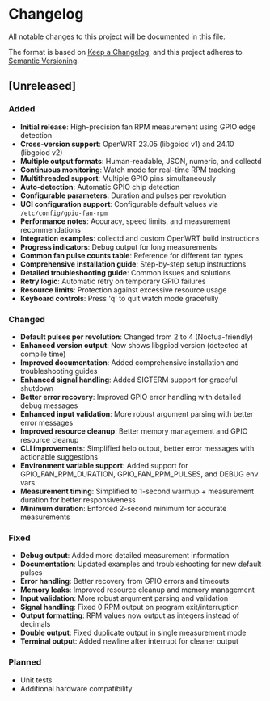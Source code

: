 # Changelog

All notable changes to this project will be documented in this file.

The format is based on [Keep a Changelog](https://keepachangelog.com/en/1.0.0/),
and this project adheres to [Semantic Versioning](https://semver.org/spec/v2.0.0.html).

## [Unreleased]

### Added
- **Initial release**: High-precision fan RPM measurement using GPIO edge detection
- **Cross-version support**: OpenWRT 23.05 (libgpiod v1) and 24.10 (libgpiod v2)
- **Multiple output formats**: Human-readable, JSON, numeric, and collectd
- **Continuous monitoring**: Watch mode for real-time RPM tracking
- **Multithreaded support**: Multiple GPIO pins simultaneously
- **Auto-detection**: Automatic GPIO chip detection
- **Configurable parameters**: Duration and pulses per revolution
- **UCI configuration support**: Configurable default values via `/etc/config/gpio-fan-rpm`
- **Performance notes**: Accuracy, speed limits, and measurement recommendations
- **Integration examples**: collectd and custom OpenWRT build instructions
- **Progress indicators**: Debug output for long measurements
- **Common fan pulse counts table**: Reference for different fan types
- **Comprehensive installation guide**: Step-by-step setup instructions
- **Detailed troubleshooting guide**: Common issues and solutions
- **Retry logic**: Automatic retry on temporary GPIO failures
- **Resource limits**: Protection against excessive resource usage
- **Keyboard controls**: Press 'q' to quit watch mode gracefully

### Changed
- **Default pulses per revolution**: Changed from 2 to 4 (Noctua-friendly)
- **Enhanced version output**: Now shows libgpiod version (detected at compile time)
- **Improved documentation**: Added comprehensive installation and troubleshooting guides
- **Enhanced signal handling**: Added SIGTERM support for graceful shutdown
- **Better error recovery**: Improved GPIO error handling with detailed debug messages
- **Enhanced input validation**: More robust argument parsing with better error messages
- **Improved resource cleanup**: Better memory management and GPIO resource cleanup
- **CLI improvements**: Simplified help output, better error messages with actionable suggestions
- **Environment variable support**: Added support for GPIO_FAN_RPM_DURATION, GPIO_FAN_RPM_PULSES, and DEBUG env vars
- **Measurement timing**: Simplified to 1-second warmup + measurement duration for better responsiveness
- **Minimum duration**: Enforced 2-second minimum for accurate measurements

### Fixed
- **Debug output**: Added more detailed measurement information
- **Documentation**: Updated examples and troubleshooting for new default pulses
- **Error handling**: Better recovery from GPIO errors and timeouts
- **Memory leaks**: Improved resource cleanup and memory management
- **Input validation**: More robust argument parsing and validation
- **Signal handling**: Fixed 0 RPM output on program exit/interruption
- **Output formatting**: RPM values now output as integers instead of decimals
- **Double output**: Fixed duplicate output in single measurement mode
- **Terminal output**: Added newline after interrupt for cleaner output

### Planned
- Unit tests
- Additional hardware compatibility 